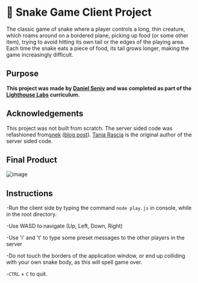 # 🐍 Snake Game Client Project 

The classic game of snake where a player controls a long, thin creature, which roams around on a bordered plane, picking up food (or some other item), trying to avoid hitting its own tail or the edges of the playing area. Each time the snake eats a piece of food, its tail grows longer, making the game increasingly difficult.

## Purpose

**This project was made by [Daniel Seniv](https://github.com/n1dddd) and was completed as part of the [Lighthouse Labs](https://github.com/lighthouse-labs) curriculum.**


## Acknowledgements

This project was not built from scratch. The server sided code was refashioned from[snek](https://github.com/taniarascia/snek) ([blog post](https://www.taniarascia.com/snake-game-in-javascript/)). [Tania Rascia](https://www.taniarascia.com) is the original author of the server sided code. 

## Final Product

![image](https://ibb.co/s94Qm8k)

## Instructions

-Run the client side by typing the command `node play.js` in console, while in the root directory.

-Use WASD to navigate (Up, Left, Down, Right)

-Use 'i' and 't' to type some preset messages to the other players in the server

-Do not touch the borders of the application window, or end up colliding with your own snake body, as this will spell game over.

-`CTRL` + `C` to quit.

